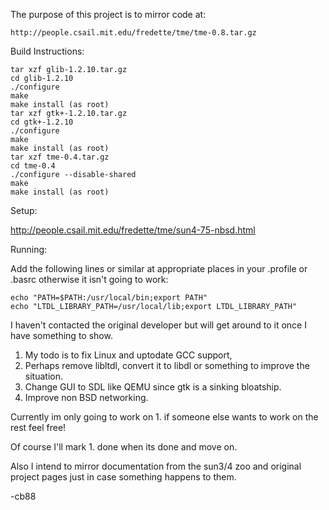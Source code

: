 The purpose of this project is to mirror code at: 

	http://people.csail.mit.edu/fredette/tme/tme-0.8.tar.gz

Build Instructions:
	
	tar xzf glib-1.2.10.tar.gz
	cd glib-1.2.10
	./configure
	make
	make install (as root)
	tar xzf	gtk+-1.2.10.tar.gz
	cd gtk+-1.2.10
	./configure
	make
	make install (as root)
	tar xzf tme-0.4.tar.gz
	cd tme-0.4
	./configure --disable-shared
	make
	make install (as root)

Setup:

http://people.csail.mit.edu/fredette/tme/sun4-75-nbsd.html	

Running:

Add the following lines or similar at appropriate places in your .profile or .basrc
otherwise it isn't going to work:

	echo "PATH=$PATH:/usr/local/bin;export PATH"
	echo "LTDL_LIBRARY_PATH=/usr/local/lib;export LTDL_LIBRARY_PATH"




I haven't contacted the original developer but will get around to it once I have something to show.

1. My todo is to fix Linux and uptodate GCC support, 
2. Perhaps remove libltdl, convert it to libdl or something to improve the situation.
3. Change GUI to SDL like QEMU since gtk is a sinking bloatship.
4. Improve non BSD networking.

Currently im only going to work on 1.  if someone else wants to work on the rest feel free!

Of course I'll mark 1. done when its done and move on.

Also I intend to mirror documentation from the sun3/4 zoo and original project pages
just in case something happens to them. 

-cb88


